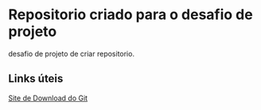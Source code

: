 # Repositorio criado para o desafio de projeto
desafio de projeto de criar repositorio. 

## Links úteis
[Site de Download do Git](https://git-scm.com/)

